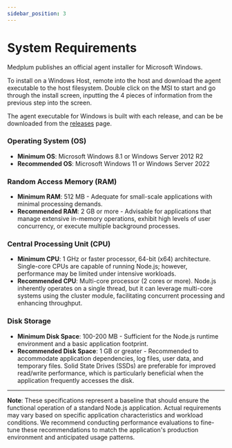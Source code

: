 ```yaml
---
sidebar_position: 3
---
```


# System Requirements

Medplum publishes an official agent installer for Microsoft Windows.

To install on a Windows Host, remote into the host and download the agent executable to the host filesystem. Double click on the MSI to start and go through the install screen, inputting the 4 pieces of information from the previous step into the screen.

The agent executable for Windows is built with each release, and can be be downloaded from the [releases](https://github.com/medplum/medplum/releases) page.

### Operating System (OS)

- **Minimum OS**: Microsoft Windows 8.1 or Windows Server 2012 R2
- **Recommended OS**: Microsoft Windows 11 or Windows Server 2022

### Random Access Memory (RAM)

- **Minimum RAM**: 512 MB - Adequate for small-scale applications with minimal processing demands.
- **Recommended RAM**: 2 GB or more - Advisable for applications that manage extensive in-memory operations, exhibit high levels of user concurrency, or execute multiple background processes.

### Central Processing Unit (CPU)

- **Minimum CPU**: 1 GHz or faster processor, 64-bit (x64) architecture. Single-core CPUs are capable of running Node.js; however, performance may be limited under intensive workloads.
- **Recommended CPU**: Multi-core processor (2 cores or more). Node.js inherently operates on a single thread, but it can leverage multi-core systems using the cluster module, facilitating concurrent processing and enhancing throughput.

### Disk Storage

- **Minimum Disk Space**: 100-200 MB - Sufficient for the Node.js runtime environment and a basic application footprint.
- **Recommended Disk Space**: 1 GB or greater - Recommended to accommodate application dependencies, log files, user data, and temporary files. Solid State Drives (SSDs) are preferable for improved read/write performance, which is particularly beneficial when the application frequently accesses the disk.

---

**Note**: These specifications represent a baseline that should ensure the functional operation of a standard Node.js application. Actual requirements may vary based on specific application characteristics and workload conditions. We recommend conducting performance evaluations to fine-tune these recommendations to match the application's production environment and anticipated usage patterns.
